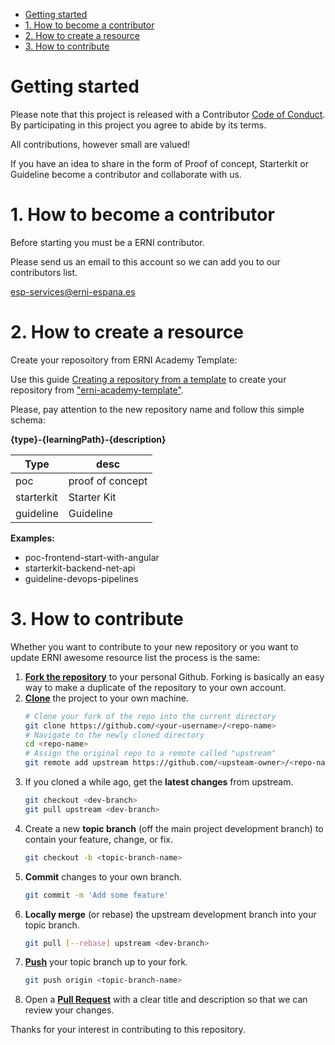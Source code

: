 [code_of_conduct]: CODE_OF_CONDUCT.md
[repo_from_template]: https://docs.github.com/en/github/creating-cloning-and-archiving-repositories/creating-a-repository-from-a-template
[fork]: https://docs.github.com/en/github/getting-started-with-github/fork-a-repo
[clone]: https://docs.github.com/en/github/creating-cloning-and-archiving-repositories/cloning-a-repository
[push]: https://docs.github.com/en/github/collaborating-with-issues-and-pull-requests/merging-an-upstream-repository-into-your-fork
[pull]: https://docs.github.com/en/github/collaborating-with-issues-and-pull-requests/allowing-changes-to-a-pull-request-branch-created-from-a-fork
[template]: https://github.com/rgonzalezabreu/erni-academy-template

- [Getting started](#getting-started)
- [1. How to become a contributor](#1-how-to-become-a-contributor)
- [2. How to create a resource](#2-how-to-create-a-resource)
- [3. How to contribute](#3-how-to-contribute)

# Getting started

Please note that this project is released with a Contributor [Code of Conduct][code_of_conduct]. By participating in this project you agree to abide by its terms.

All contributions, however small are valued!

If you have an idea to share in the form of Proof of concept, Starterkit or Guideline become a contributor and collaborate with us.

# 1. How to become a contributor
Before starting you must be a ERNI contributor. 

Please send us an email to this account so we can add you to our contributors list.

esp-services@erni-espana.es

# 2. How to create a resource
Create your reposoitory from ERNI Academy Template:

Use this guide [Creating a repository from a template][repo_from_template] to create your repository from ["erni-academy-template"][template].

Please, pay attention to the new repository name and follow this simple schema:

**{type}-{learningPath}-{description}**

| Type       | desc             |
|------------|------------------|
| poc        | proof of concept |
| starterkit | Starter Kit      |
| guideline  | Guideline        |

**Examples:**
- poc-frontend-start-with-angular
- starterkit-backend-net-api
- guideline-devops-pipelines

# 3. How to contribute
Whether you want to contribute to your new repository or you want to update ERNI awesome resource list the process is the same:

1. [**Fork the repository**][fork] to your personal Github. Forking is basically an easy way to make a duplicate of the repository to your own account.
2. [**Clone**][clone] the project to your own machine.
    ```sh
    # Clone your fork of the repo into the current directory
    git clone https://github.com/<your-username>/<repo-name>
    # Navigate to the newly cloned directory
    cd <repo-name>
    # Assign the original repo to a remote called "upstream"
    git remote add upstream https://github.com/<upsteam-owner>/<repo-name>
    ```
3. If you cloned a while ago, get the **latest changes** from upstream.
    ```sh
    git checkout <dev-branch>
    git pull upstream <dev-branch>
    ```
4. Create a new **topic branch** (off the main project development branch) to contain your feature, change, or fix.
    ```sh
    git checkout -b <topic-branch-name>
    ```
5. **Commit** changes to your own branch.
    ```sh
    git commit -m 'Add some feature'
    ```
6. **Locally merge** (or rebase) the upstream development branch into your topic branch.
    ```sh
    git pull [--rebase] upstream <dev-branch>
    ```
7. [**Push**][push] your topic branch up to your fork.
    ```sh
    git push origin <topic-branch-name>
    ```
8. Open a [**Pull Request**][pull] with a clear title and description so that we can review your changes.

Thanks for your interest in contributing to this repository.